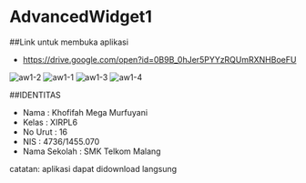# AdvancedWidget1

##Link untuk membuka aplikasi
 * https://drive.google.com/open?id=0B9B_0hJer5PYYzRQUmRXNHBoeFU
 
![aw1-2](https://cloud.githubusercontent.com/assets/22130460/18813255/42d00946-831e-11e6-8651-d5b2b060858e.PNG)
![aw1-1](https://cloud.githubusercontent.com/assets/22130460/18813258/42d8f542-831e-11e6-94ed-2010b1174111.PNG)
![aw1-3](https://cloud.githubusercontent.com/assets/22130460/18813257/42d71eca-831e-11e6-8112-f4883b31f569.PNG)
![aw1-4](https://cloud.githubusercontent.com/assets/22130460/18813256/42d5a388-831e-11e6-971c-57c58b4b4acd.PNG)

##IDENTITAS
  * Nama : Khofifah Mega Murfuyani
  * Kelas : XIRPL6
  * No Urut : 16
  * NIS : 4736/1455.070
  * Nama Sekolah : SMK Telkom Malang
  
  catatan: aplikasi dapat didownload langsung
